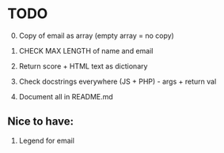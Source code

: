 # TODO
0. Copy of email as array (empty array = no copy)
1. CHECK MAX LENGTH of name and email
4. Return score + HTML text as dictionary
3. Check docstrings everywhere (JS + PHP) - args + return val

2. Document all in README.md



## Nice to have:
1. Legend for email
